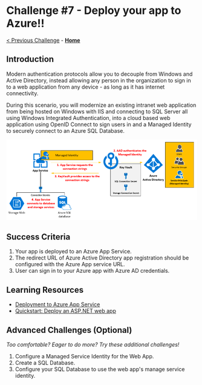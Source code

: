 # Challenge \#7 - Deploy your app to Azure!!

[< Previous Challenge](./05-integrate-app.md) - **[Home](../README.md)**
## Introduction

Modern authentication protocols allow you to decouple from Windows and Active Directory, instead allowing any person in the organization to sign in to a web application from any device - as long as it has internet connectivity.

During this scenario, you will modernize an existing intranet web application from being hosted on Windows with IIS and connecting to SQL Server all using Windows Integrated Authentication, into a cloud based web application using OpenID Connect to sign users in and a Managed Identity to securely connect to an Azure SQL Database.

![Deploy to Azure](../Images/depoy-aad.png)

## Success Criteria

1. Your app is deployed to an Azure App Service.
2. The redirect URL of Azure Active Directory app registration should be configured with the Azure App service URL.
3. User can sign in to your Azure app with Azure AD credentials.

## Learning Resources

- [Deployment to Azure App Service](https://learn.microsoft.com/en-us/azure/app-service/deploy-local-git?tabs=cli)
- [Quickstart: Deploy an ASP.NET web app](https://learn.microsoft.com/en-us/azure/app-service/quickstart-dotnetcore?tabs=net60&pivots=development-environment-vs#publish-to-azure)
## Advanced Challenges (Optional)

_Too comfortable? Eager to do more? Try these additional challenges!_

1. Configure a Managed Service Identity for the Web App.
2. Create a SQL Database.
3. Configure your SQL Database to use the web app's manage service identity.